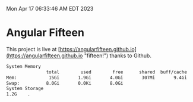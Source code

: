 Mon Apr 17 06:33:46 AM EDT 2023

# Angular Fifteen


This project is live at [https://angularfifteen.github.io](https://angularfifteen.github.io "fifteen!") thanks to Github.

```bash
System Memory
               total        used        free      shared  buff/cache   available
Mem:            15Gi       1.9Gi       4.0Gi       307Mi       9.4Gi        12Gi
Swap:          8.0Gi       0.0Ki       8.0Gi
System Storage
1.2G	.
```
